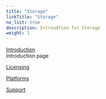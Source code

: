 ```yaml
---
title: "Storage"
linkTitle: "Storage"
no_list: true
description: Introudtion for Storage
weight: 1
---
```


[Introduction](../storage/introduction/)
<br>Introduction page

[Licensing](../storage/licensing)

[Platforms](../storage/platforms)

[Support](../storage/support)
